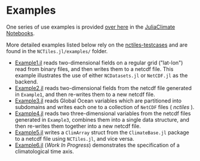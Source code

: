 # Examples

One series of use examples is provided [over here](https://nbviewer.jupyter.org/github/JuliaClimate/GlobalOceanNotebooks/blob/master/DataStructures/03_nctiles.ipynb) in the [JuliaClimate Notebooks](https://juliaclimate.github.io/GlobalOceanNotebooks/).

More detailed examples listed below rely on the [nctiles-testcases](https://github.com/gaelforget/nctiles-testcases) and are found in the `NCTiles.jl/examples/` folder.

- [Example1.jl](https://gaelforget.github.io/NCTiles.jl/dev/generated/Example1/) reads two-dimensional fields on a regular grid ("lat-lon") read from binary files, and then writes them to a netcdf file. This example illustrates the use of either `NCDatasets.jl` or `NetCDF.jl` as the backend.
- [Example2.jl](https://gaelforget.github.io/NCTiles.jl/dev/generated/Example2/) reads two-dimensional fields from the netcdf file generated in `Example1`, and then re-writes them to a new netcdf file.
- [Example3.jl](https://gaelforget.github.io/NCTiles.jl/dev/generated/Example3/) reads Global Ocean variables which are partitioned into subdomains and writes each one to a collection of `NetCDF` files ( _nctiles_ ).
- [Example4.jl](https://gaelforget.github.io/NCTiles.jl/dev/generated/Example4/) reads two three-dimensional variables from the netcdf files generated in `Example3`, combines them into a single data structure, and then re-writes them together into a new netcdf file.
- [Example5.jl](https://gaelforget.github.io/NCTiles.jl/dev/generated/Example5/) writes a `ClimArray` struct from the `ClimateBase.jl` package to a netcdf file using `NCTiles.jl`, and vice versa.
- [Example6.jl](https://gaelforget.github.io/NCTiles.jl/dev/generated/Example6/) (_Work In Progress_) demonstrates the specification of a climatological time axis.
